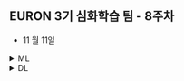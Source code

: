 ## EURON 3기 심화학습 팀 - 8주차

* 11 월 11일 

<details>
<summary>ML</summary>
<div markdown="1">       

<br />  
  
| 주차 | 내용         | 발표자                       | 발표자료 |
| ---- | ------------ | ---------------------------- | -------- |
| 8    | 7장 (1) ~ (4)  |오연재, 이서영, 이다현   | [📚]()    |

  
## Assignment

### 📍 예습과제

1. 딥러닝 파이토치 교과서 7장 (1) ~ (4) 파트를 공부하고 assignment 레포에 제출 

### 📍 복습과제

1. Object detection에서 성능이 좋은 [Yolo v2](https://paperswithcode.com/paper/yolo9000-better-faster-stronger) 논문을 읽어오시면 됩니다.
    - 모델의 아키텍쳐와 성능 향상을 위한 추가적인 방법들에 초점을 맞춰 간단히 읽어오시면 됩니다.
    - 참고 사이트
      * [Yolo v2 논문 리뷰 사이트](https://herbwood.tistory.com/17)
      * [Yolo v2, v3 논문 리뷰 사이트](https://velog.io/@minkyu4506/%EB%85%BC%EB%AC%B8%EB%A6%AC%EB%B7%B0-YOLOv2-YOLOv3-%EB%A6%AC%EB%B7%B0)



* 궁금한 사항/공유하면 좋을 추가 자료 등 복습한 내용은 2주차 세션 발표 이후 10분동안, 랜덤으로 한 명을 뽑아 발표를 진행 할 예정입니다. 

  
</div>
</details>



<details>
<summary>DL</summary>
<div markdown="1">       

<br />  
  
| 주차 | 내용         | 발표자                       | 발표자료 |
| ---- | ------------ | ---------------------------- | -------- |
| 8   | 5. Label Propagation for Node Classification	 | 최지우, 최예은   | [📚]()    |

  
* 4강 내용의 복습과제는 이전주차 (논문 special session) 에서 다루었기 때문에 복습과제가 없습니다. 
* 예습과제만 수행해주시면 됩니다. 

  
</div>
</details>
